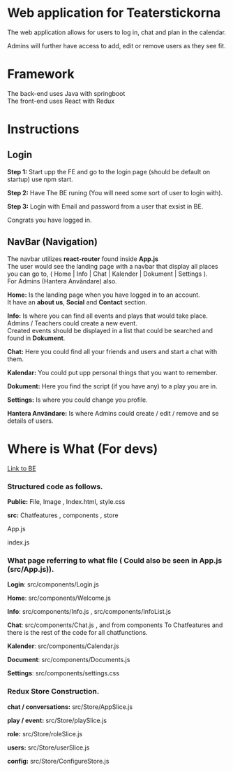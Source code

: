 # Web application for Teaterstickorna

The web application allows for users to log in, chat and plan in the calendar.

Admins will further have access to add, edit or remove users as they see fit.

# Framework

The back-end uses Java with springboot  
The front-end uses React with Redux

# Instructions

## Login

**Step 1:** Start upp the FE and go to the login page (should be default on startup) use npm start.

**Step 2:** Have The BE runing (You will need some sort of user to login with).

**Step 3:** Login with Email and password from a user that exsist in BE.

Congrats you have logged in.

## NavBar (Navigation)

The navbar utilizes **react-router** found inside **App.js**  
The user would see the landing page with a navbar that display all places you can go to, ( Home | Info | Chat | Kalender | Dokument | Settings ).  
For Admins (Hantera Användare) also.

**Home:** Is the landing page when you have logged in to an account.  
It have an **about us**, **Social** and **Contact** section.

**Info:** Is where you can find all events and plays that would take place.  
Admins / Teachers could create a new event.  
Created events should be displayed in a list that could be searched and found in **Dokument**.

**Chat:** Here you could find all your friends and users and start a chat with them.

**Kalendar:** You could put upp personal things that you want to remember.

**Dokument:** Here you find the script (if you have any) to a play you are in.

**Settings:** Is where you could change you profile.

**Hantera Användare:** Is where Admins could create / edit / remove and se details of users.

# Where is What (For devs)  
<a href="https://github.com/SonNghi3m/TEAT" target="_blank">Link to BE</a>


### Structured code as follows.

**Public:** File, Image , Index.html, style.css

**src:** Chatfeatures , components , store

App.js

index.js

### What page referring to what file ( Could also be seen in App.js (src/App.js)).

**Login**: src/components/Login.js

**Home**: src/components/Welcome.js

**Info**: src/components/Info.js , src/components/InfoList.js

**Chat**: src/components/Chat.js , and from components To Chatfeatures and there is the rest of the code for all chatfunctions.

**Kalender**: src/components/Calendar.js

**Document**: src/components/Documents.js

**Settings**: src/components/settings.css

### Redux Store Construction.

**chat / conversations:** src/Store/AppSlice.js

**play / event:** src/Store/playSlice.js

**role:** src/Store/roleSlice.js

**users:** src/Store/userSlice.js

**config:** src/Store/ConfigureStore.js
